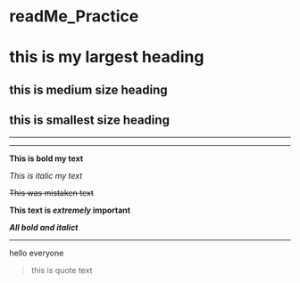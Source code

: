 # readMe_Practice




# this is my largest heading
## this is medium size heading
## this is smallest size heading

--------------------------------------------------------
------------


**This is bold my text**

*This is italic my text*

~~This was mistaken text~~

**This text is _extremely_ important**

***All bold and italict***

-------------------------------------------------------


hello everyone
>this is quote text




